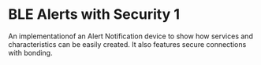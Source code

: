 BLE Alerts with Security 1
==========================

An implementationof an Alert Notification device to show how services and characteristics can be easily created. It also features secure connections with bonding.

